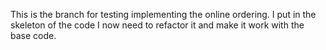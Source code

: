 This is the branch for testing implementing the online ordering. I put in the skeleton of the code I now need to refactor it and make it work with the base code.
